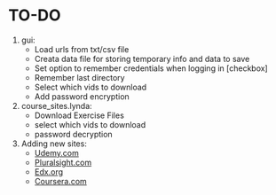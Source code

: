 # TO-DO

1. gui:
    - Load urls from txt/csv file
    - Creata data file for storing temporary info and data to save
    - Set option to remember credentials when logging in [checkbox]
    - Remember last directory
    - Select which vids to download
    - Add password encryption
2. course_sites.lynda:
    - Download Exercise Files
    - select which vids to download
    - password decryption
3. Adding new sites:
    - <a href="https://udemy.com">Udemy.com</a>
    - <a href="https://pluralsight.com">Pluralsight.com</a>
    - <a href="https://edx.org">Edx.org</a>
    - <a href="https://coursera.org">Coursera.com</a>
